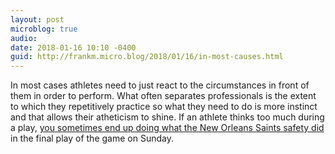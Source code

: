 ```yaml
---
layout: post
microblog: true
audio: 
date: 2018-01-16 10:10 -0400
guid: http://frankm.micro.blog/2018/01/16/in-most-causes.html
---
```

In most cases athletes need to just react to the circumstances in front of them in order to perform. What often separates professionals is the extent to which they repetitively practice so what they need to do is more instinct and that allows their atheticism to shine. If an athlete thinks too much during a play, [you sometimes end up doing what the New Orleans Saints safety did](https://www.cbssports.com/nfl/news/marcus-williams-who-whiffed-on-stefon-diggs-walk-off-td-explains-what-happened) in the final play of the game on Sunday.

